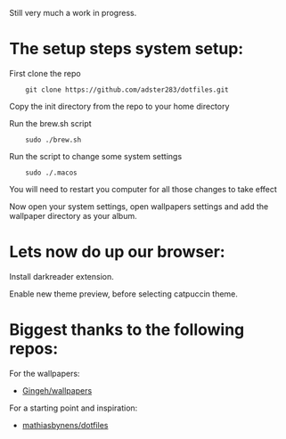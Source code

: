 Still very much a work in progress.

# The setup steps system setup:

First clone the repo
```
    git clone https://github.com/adster283/dotfiles.git
```

Copy the init directory from the repo to your home directory

Run the brew.sh script
```
    sudo ./brew.sh
```

Run the script to change some system settings
```
    sudo ./.macos
```

You will need to restart you computer for all those changes to take effect

Now open your system settings, open wallpapers settings and add the wallpaper directory as your album.

# Lets now do up our browser:

Install darkreader extension.

Enable new theme preview, before selecting catpuccin theme.

# Biggest thanks to the following repos:

For the wallpapers:
- [Gingeh/wallpapers](https://github.com/Gingeh/wallpapers)

For a starting point and inspiration:
- [mathiasbynens/dotfiles](https://github.com/mathiasbynens/dotfiles)
